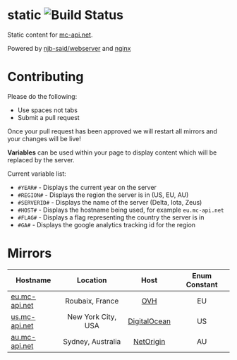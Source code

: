 static ![Build Status](http://build.mc-api.net/buildStatus/icon?job=mcapi)
======

Static content for [mc-api.net](https://mc-api.net).

Powered by [njb-said/webserver](https://github.com/njb-said/webserver) and [nginx](http://nginx.org/)

Contributing
======
Please do the following:
- Use spaces not tabs
- Submit a pull request

Once your pull request has been approved we will restart all mirrors and your changes will be live!

**Variables** can be used within your page to display content which will be replaced by the server.

Current variable list:
- ```#YEAR#``` - Displays the current year on the server
- ```#REGION#``` - Displays the region the server is in (US, EU, AU)
- ```#SERVERID#``` - Displays the name of the server (Delta, Iota, Zeus)
- ```#HOST#``` - Displays the hostname being used, for example ``eu.mc-api.net``
- ```#FLAG#``` - Displays a flag representing the country the server is in
- ```#GA#``` - Displays the google analytics tracking id for the region

Mirrors
======
| Hostname        | Location           | Host  | Enum Constant |
| ------------- |:-------------:|:-----:|:---------:|
| [eu.mc-api.net](https://eu.mc-api.net)      | Roubaix, France | [OVH](http://imnjb.me/donate) | EU |
| [us.mc-api.net](https://us.mc-api.net)      | New York City, USA | [DigitalOcean](https://www.digitalocean.com/?refcode=f8c7ada39e1b) | US |
| [au.mc-api.net](https://au.mc-api.net)      | Sydney, Australia | [NetOrigin](https://clients.netorigin.com.au/aff.php?aff=121) | AU |
